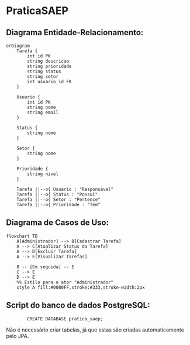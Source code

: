 # PraticaSAEP
## Diagrama Entidade-Relacionamento:
```mermaid
erDiagram
    Tarefa {
        int id PK
        string descricao
        string prioridade
        string status
        string setor
        int usuario_id FK
    }

    Usuario {
        int id PK
        string nome
        string email
    }

    Status {
        string nome
    }

    Setor {
        string nome
    }

    Prioridade {
        string nivel
    }

    Tarefa ||--o{ Usuario : "Responsável"
    Tarefa ||--o{ Status : "Possui"
    Tarefa ||--o{ Setor : "Pertence"
    Tarefa ||--o{ Prioridade : "Tem"
```

## Diagrama de Casos de Uso:
```mermaid
flowchart TD
    A[Administrador] --> B[Cadastrar Tarefa]
    A --> C[Atualizar Status da Tarefa]
    A --> D[Excluir Tarefa]
    A --> E[Visualizar Tarefas]

    B -- [Em seguida] -- E
    C --> E
    D --> E
    %% Estilo para o ator "Administrador"
    style A fill:#0000FF,stroke:#333,stroke-width:2px
```
## Script do banco de dados PostgreSQL:
            CREATE DATABASE pratica_saep;
Não é necessário criar tabelas, já que estas são criadas automaticamente pelo JPA.
